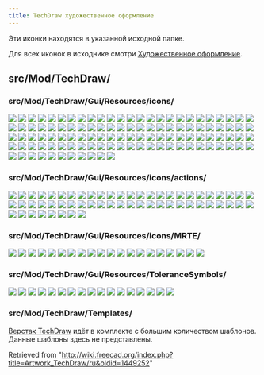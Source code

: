 ```yaml
---
title: TechDraw художественное оформление
---
```

Эти иконки находятся в указанной исходной папке.

Для всех иконок в исходнике смотри [Художественное оформление](/Artwork/ru "Artwork/ru").

## src/Mod/TechDraw/

### src/Mod/TechDraw/Gui/Resources/icons/

![](/images/Arrow-ccw.svg)
![](/images/Arrow-cw.svg)
![](/images/Arrow-down.svg)
![](/images/Arrow-left.svg)
![](/images/Arrow-right.svg)
![](/images/Arrow-up.svg)
![](/images/Arrowdot.svg)
![](/images/Arrowfilled.svg)
![](/images/Arrowfork.svg)
![](/images/Arrownone.svg)
![](/images/Arrowopen.svg)
![](/images/Arrowopendot.svg)
![](/images/Arrowpyramid.svg)
![](/images/Arrowtick.svg)
![](/images/Bottomline.svg)
![](/images/Circular.svg)
![](/images/Continuous-line.svg)
![](/images/Dash-line.svg)
![](/images/DashDot-line.svg)
![](/images/DashDotDot-line.svg)
![](/images/Dot-line.svg)
![](/images/Hexagon.svg)
![](/images/Inspection.svg)
![](/images/None.svg)
![](/images/Preferences-techdraw.svg)
![](/images/Rectangle.svg)
![](/images/TechDraw_Square.svg)
![](/images/TechDraw_3PtAngleDimension.svg)
![](/images/TechDraw_AngleDimension.svg)
![](/images/TechDraw_AreaDimension.svg)
![](/images/TechDraw_Balloon.svg)
![](/images/TechDraw_CameraOrientation.svg)
![](/images/TechDraw_DiameterDimension.svg)
![](/images/TechDraw_Dimension.svg)
![](/images/TechDraw_Dimension_Pointer.svg)
![](/images/TechDraw_DimensionRepair.svg)
![](/images/TechDraw_ExtensionArcLengthAnnotation.svg)
![](/images/TechDraw_ExtensionAreaAnnotation.svg)
![](/images/TechDraw_ExtensionCascadeHorizDimension.svg)
![](/images/TechDraw_ExtensionCascadeObliqueDimension.svg)
![](/images/TechDraw_ExtensionCascadeVertDimension.svg)
![](/images/TechDraw_ExtensionChangeLineAttributes.svg)
![](/images/TechDraw_ExtensionCircleCenterLines.svg)
![](/images/TechDraw_ExtensionCreateHorizChainDimension.svg)
![](/images/TechDraw_ExtensionCreateHorizChamferDimension.svg)
![](/images/TechDraw_ExtensionCreateHorizCoordDimension.svg)
![](/images/TechDraw_ExtensionCreateLengthArc.svg)
![](/images/TechDraw_ExtensionCreateObliqueChainDimension.svg)
![](/images/TechDraw_ExtensionCreateObliqueCoordDimension.svg)
![](/images/TechDraw_ExtensionCreateVertChainDimension.svg)
![](/images/TechDraw_ExtensionCreateVertChamferDimension.svg)
![](/images/TechDraw_ExtensionCreateVertCoordDimension.svg)
![](/images/TechDraw_ExtensionCustomizeFormat.svg)
![](/images/TechDraw_ExtensionDecreaseDecimal.svg)
![](/images/TechDraw_ExtensionDrawCosmArc.svg)
![](/images/TechDraw_ExtensionDrawCosmCircle.svg)
![](/images/TechDraw_ExtensionDrawCosmCircle3Points.svg)
![](/images/TechDraw_ExtensionExtendLine.svg)
![](/images/TechDraw_ExtensionHoleCircle.svg)
![](/images/TechDraw_ExtensionIncreaseDecimal.svg)
![](/images/TechDraw_ExtensionInsertDiameter.svg)
![](/images/TechDraw_ExtensionInsertRepetition.svg)
![](/images/TechDraw_ExtensionInsertSquare.svg)
![](/images/TechDraw_ExtensionLineParallel.svg)
![](/images/TechDraw_ExtensionLinePerpendicular.svg)
![](/images/TechDraw_ExtensionLockUnlockView.svg)
![](/images/TechDraw_ExtensionPosHorizChainDimension.svg)
![](/images/TechDraw_ExtensionPositionSectionView.svg)
![](/images/TechDraw_ExtensionPosObliqueChainDimension.svg)
![](/images/TechDraw_ExtensionPosVertChainDimension.svg)
![](/images/TechDraw_ExtensionRemovePrefixChar.svg)
![](/images/TechDraw_ExtensionSelectLineAttributes.svg)
![](/images/TechDraw_ExtensionShortenLine.svg)
![](/images/TechDraw_ExtensionThreadBoltBottom.svg)
![](/images/TechDraw_ExtensionThreadBoltSide.svg)
![](/images/TechDraw_ExtensionThreadHoleBottom.svg)
![](/images/TechDraw_ExtensionThreadHoleSide.svg)
![](/images/TechDraw_ExtensionVertexAtIntersection.svg)
![](/images/TechDraw_HorizontalDimension.svg)
![](/images/TechDraw_HorizontalExtentDimension.svg)
![](/images/TechDraw_LandmarkDimension.svg)
![](/images/TechDraw_LengthDimension.svg)
![](/images/TechDraw_LinkDimension.svg)
![](/images/TechDraw_Lock.svg)
![](/images/TechDraw_Pages.svg)
![](/images/TechDraw_ProjBottom.svg)
![](/images/TechDraw_ProjFront.svg)
![](/images/TechDraw_ProjFrontBottomLeft.svg)
![](/images/TechDraw_ProjFrontBottomRight.svg)
![](/images/TechDraw_ProjFrontTopLeft.svg)
![](/images/TechDraw_ProjFrontTopRight.svg)
![](/images/TechDraw_ProjLeft.svg)
![](/images/TechDraw_ProjRear.svg)
![](/images/TechDraw_ProjRight.svg)
![](/images/TechDraw_ProjTop.svg)
![](/images/TechDraw_RadiusDimension.svg)
![](/images/TechDraw_RefError.svg)
![](/images/TechDraw_TreeHatch.svg)
![](/images/TechDraw_TreeMulti.svg)
![](/images/TechDraw_TreePage.svg)
![](/images/TechDraw_TreePageSync.svg)
![](/images/TechDraw_TreePageTemplate.svg)
![](/images/TechDraw_TreePageUnsync.svg)
![](/images/TechDraw_TreeProjGroup.svg)
![](/images/TechDraw_TreeSection.svg)
![](/images/TechDraw_TreeSpreadsheet.svg)
![](/images/TechDraw_TreeSymbol.svg)
![](/images/TechDraw_TreeView.svg)
![](/images/TechDraw_VerticalDimension.svg)
![](/images/TechDraw_VerticalExtentDimension.svg)
![](/images/Triangle.svg)

### src/Mod/TechDraw/Gui/Resources/icons/actions/

![](/images/Section-down.svg)
![](/images/Section-left.svg)
![](/images/Section-right.svg)
![](/images/Section-up.svg)
![](/images/TechDraw_2LineCenterLine.svg)
![](/images/TechDraw_2PointCenterLine.svg)
![](/images/TechDraw_ActiveView.svg)
![](/images/TechDraw_CommandAddOffsetVertex.svg)
![](/images/TechDraw_Annotation.svg)
![](/images/TechDraw_ArchView.svg)
![](/images/TechDraw_AxoLengthDimension.svg)
![](/images/TechDraw_BrokenView.svg)
![](/images/TechDraw_ClipGroup.svg)
![](/images/TechDraw_ClipGroupAdd.svg)
![](/images/TechDraw_ClipGroupRemove.svg)
![](/images/TechDraw_ComplexSection.svg)
![](/images/TechDraw_CosmeticCircle.svg)
![](/images/TechDraw_CosmeticEraser.svg)
![](/images/TechDraw_CosmeticVertex.svg)
![](/images/TechDraw_DecorateLine.svg)
![](/images/TechDraw_DetailView.svg)
![](/images/TechDraw_DraftView.svg)
![](/images/TechDraw_ExportPageDXF.svg)
![](/images/TechDraw_ExportPageSVG.svg)
![](/images/TechDraw_FaceCenterLine.svg)
![](/images/TechDraw_FaceDecor.svg)
![](/images/TechDraw_FillTemplateFields.svg)
![](/images/TechDraw_GeometricHatch.svg)
![](/images/TechDraw_Hatch.svg)
![](/images/TechDraw_HoleShaftFit.svg)
![](/images/TechDraw_Image.svg)
![](/images/TechDraw_LeaderLine.svg)
![](/images/TechDraw_Line2Points.svg)
![](/images/TechDraw_Midpoints.svg)
![](/images/TechDraw_MoveView.svg)
![](/images/TechDraw_Multiview.svg)
![](/images/TechDraw_PageDefault.svg)
![](/images/TechDraw_PageTemplate.svg)
![](/images/TechDraw_PrintAll.svg)
![](/images/TechDraw_ProjectionGroup.svg)
![](/images/TechDraw_ProjectShape.svg)
![](/images/TechDraw_Quadrants.svg)
![](/images/TechDraw_RedrawPage.svg)
![](/images/TechDraw_RichTextAnnotation.svg)
![](/images/TechDraw_SectionView.svg)
![](/images/TechDraw_ShareView.svg)
![](/images/TechDraw_ShowAll.svg)
![](/images/TechDraw_SpreadsheetView.svg)
![](/images/TechDraw_StackBottom.svg)
![](/images/TechDraw_StackDown.svg)
![](/images/TechDraw_StackTop.svg)
![](/images/TechDraw_StackUp.svg)
![](/images/TechDraw_SurfaceFinishSymbols.svg)
![](/images/TechDraw_Symbol.svg)
![](/images/TechDraw_Tile.svg)
![](/images/TechDraw_ToggleFrame.svg)
![](/images/TechDraw_View.svg)
![](/images/TechDraw_WeldSymbol.svg)

### src/Mod/TechDraw/Gui/Resources/icons/MRTE/

![](/images/Application-exit.svg)
![](/images/BgColor.svg)
![](/images/Document-save.svg)
![](/images/Edit-copy.svg)
![](/images/Edit-cut.svg)
![](/images/Edit-paste.svg)
![](/images/Edit-redo.svg)
![](/images/Edit-undo.svg)
![](/images/FgColor.svg)
![](/images/IndentLess.svg)
![](/images/IndentMore.svg)
![](/images/InsertImage.svg)
![](/images/Internet-web-browser.svg)
![](/images/ListBullet.svg)
![](/images/ListNumber.svg)
![](/images/Menu.svg)
![](/images/TextBold.svg)
![](/images/TextItalic.svg)
![](/images/TextStrike.svg)
![](/images/TextUnderline.svg)

### src/Mod/TechDraw/Gui/Resources/ToleranceSymbols/

![](/images/Angularity.svg)
![](/images/Circularity.svg)
![](/images/Circular_run-out.svg)
![](/images/Concentricity.svg)
![](/images/Cylindricity.svg)
![](/images/Flatness.svg)
![](/images/Flatness_editable.svg)
![](/images/Parallelism.svg)
![](/images/Perpendicularity.svg)
![](/images/Position.svg)
![](/images/Profile_of_line.svg)
![](/images/Profile_of_surface.svg)
![](/images/Reference_editable.svg)
![](/images/Straightness.svg)
![](/images/Symmetrie.svg)
![](/images/Tolerance_editable.svg)
![](/images/Total_run-out.svg)

### src/Mod/TechDraw/Templates/

[Верстак TechDraw](/TechDraw_Workbench/ru "TechDraw Workbench/ru") идёт в комплекте с большим количеством шаблонов. Данные шаблоны здесь не представлены.

Retrieved from "<http://wiki.freecad.org/index.php?title=Artwork_TechDraw/ru&oldid=1449252>"